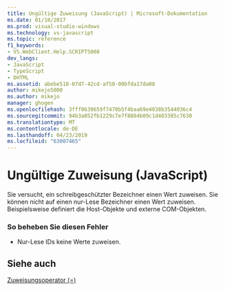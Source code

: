```yaml
---
title: Ungültige Zuweisung (JavaScript) | Microsoft-Dokumentation
ms.date: 01/18/2017
ms.prod: visual-studio-windows
ms.technology: vs-javascript
ms.topic: reference
f1_keywords:
- VS.WebClient.Help.SCRIPT5008
dev_langs:
- JavaScript
- TypeScript
- DHTML
ms.assetid: abebe518-07d7-42cd-af50-00bfda17da08
author: mikejo5000
ms.author: mikejo
manager: ghogen
ms.openlocfilehash: 3fff0639659f7470b5f4baa69e4038b3544036c4
ms.sourcegitcommit: 94b3a052fb1229c7e7f8804b09c1d403385c7630
ms.translationtype: MT
ms.contentlocale: de-DE
ms.lasthandoff: 04/23/2019
ms.locfileid: "63007465"
---
```

# <a name="illegal-assignment-javascript"></a>Ungültige Zuweisung (JavaScript)
Sie versucht, ein schreibgeschützter Bezeichner einen Wert zuweisen. Sie können nicht auf einen nur-Lese Bezeichner einen Wert zuweisen. Beispielsweise definiert die Host-Objekte und externe COM-Objekten.  
  
### <a name="to-correct-this-error"></a>So beheben Sie diesen Fehler  
  
- Nur-Lese IDs keine Werte zuweisen.  
  
## <a name="see-also"></a>Siehe auch  
 [Zuweisungsoperator (=)](../../javascript/reference/assignment-operator-decrement-equal-javascript.md)